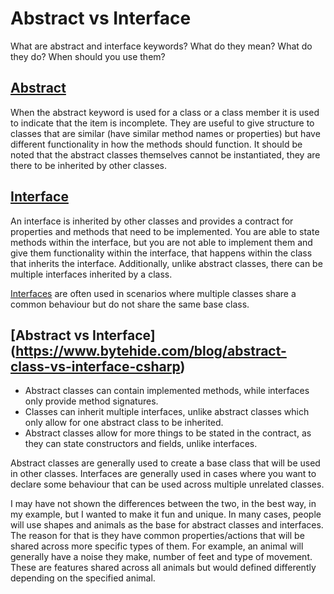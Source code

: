 # Abstract vs Interface
What are abstract and interface keywords? What do they mean? What do they do? When should you use them?

## [Abstract](https://learn.microsoft.com/en-us/dotnet/csharp/language-reference/keywords/abstract)
When the abstract keyword is used for a class or a class member it is used to indicate that the item is incomplete. They are useful to give structure to classes that
are similar (have similar method names or properties) but have different functionality in how the methods should function. It should be noted that the abstract classes
themselves cannot be instantiated, they are there to be inherited by other classes.

## [Interface](https://learn.microsoft.com/en-us/dotnet/csharp/language-reference/keywords/interface)
An interface is inherited by other classes and provides a contract for properties and methods that need to be implemented. You are able to state methods within the
interface, but you are not able to implement them and give them functionality within the interface, that happens within the class that inherits the interface.
Additionally, unlike abstract classes, there can be multiple interfaces inherited by a class.

[Interfaces](https://www.bytehide.com/blog/abstract-class-vs-interface-csharp) are often used in scenarios where multiple classes share a common behaviour but do not
share the same base class.

## [Abstract vs Interface] (https://www.bytehide.com/blog/abstract-class-vs-interface-csharp)
* Abstract classes can contain implemented methods, while interfaces only provide method signatures.
* Classes can inherit multiple interfaces, unlike abstract classes which only allow for one abstract class to be inherited.
* Abstract classes allow for more things to be stated in the contract, as they can state constructors and fields, unlike interfaces.

Abstract classes are generally used to create a base class that will be used in other classes. Interfaces are generally used in cases where you want to declare some behaviour that can be used across multiple unrelated classes.

I may have not shown the differences between the two, in the best way, in my example, but I wanted to make it fun and unique. In many cases, people will use shapes and
animals as the base for abstract classes and interfaces. The reason for that is they have common properties/actions that will be shared across more specific types
of them. For example, an animal will generally have a noise they make, number of feet and type of movement. These are features shared across all animals but would
defined differently depending on the specified animal.
